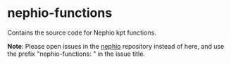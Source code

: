 # nephio-functions
Contains the source code for Nephio kpt functions.

**Note**: Please open issues in the [nephio](https://github.com/nephio-project/nephio)
repository instead of here, and use the prefix "nephio-functions: " in the issue title.
